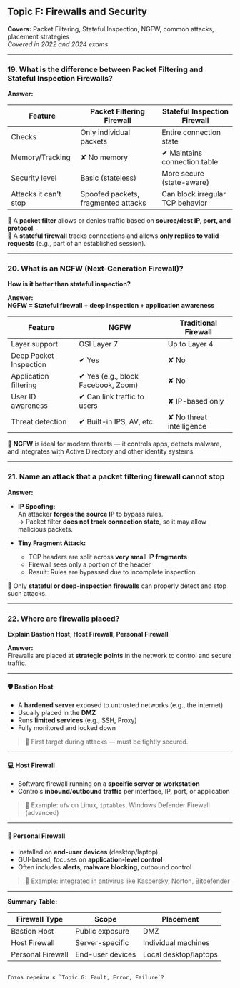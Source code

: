 ## Topic F: Firewalls and Security

**Covers:** Packet Filtering, Stateful Inspection, NGFW, common attacks, placement strategies  
_Covered in 2022 and 2024 exams_

---

### 19. What is the difference between Packet Filtering and Stateful Inspection Firewalls?

**Answer:**

| Feature                | Packet Filtering Firewall         | Stateful Inspection Firewall         |
|------------------------|-----------------------------------|--------------------------------------|
| Checks                 | Only individual packets           | Entire connection state              |
| Memory/Tracking        | ✘ No memory                       | ✔ Maintains connection table         |
| Security level         | Basic (stateless)                 | More secure (state-aware)            |
| Attacks it can't stop  | Spoofed packets, fragmented attacks | Can block irregular TCP behavior    |

📌 A **packet filter** allows or denies traffic based on **source/dest IP, port, and protocol**.  
📌 A **stateful firewall** tracks connections and allows **only replies to valid requests** (e.g., part of an established session).

---

### 20. What is an NGFW (Next-Generation Firewall)?  
**How is it better than stateful inspection?**

**Answer:**  
**NGFW = Stateful firewall + deep inspection + application awareness**

| Feature                   | NGFW                                    | Traditional Firewall            |
|---------------------------|------------------------------------------|----------------------------------|
| Layer support             | OSI Layer 7                              | Up to Layer 4                   |
| Deep Packet Inspection    | ✔ Yes                                    | ✘ No                            |
| Application filtering     | ✔ Yes (e.g., block Facebook, Zoom)       | ✘ No                            |
| User ID awareness         | ✔ Can link traffic to users              | ✘ IP-based only                |
| Threat detection          | ✔ Built-in IPS, AV, etc.                 | ✘ No threat intelligence       |

📌 **NGFW** is ideal for modern threats — it controls apps, detects malware, and integrates with Active Directory and other identity systems.

---

### 21. Name an attack that a packet filtering firewall cannot stop

**Answer:**  
- **IP Spoofing:**  
  An attacker **forges the source IP** to bypass rules.  
  → Packet filter **does not track connection state**, so it may allow malicious packets.

- **Tiny Fragment Attack:**  
  - TCP headers are split across **very small IP fragments**  
  - Firewall sees only a portion of the header  
  - Result: Rules are bypassed due to incomplete inspection

📌 Only **stateful or deep-inspection firewalls** can properly detect and stop such attacks.

---

### 22. Where are firewalls placed?  
**Explain Bastion Host, Host Firewall, Personal Firewall**

**Answer:**  
Firewalls are placed at **strategic points** in the network to control and secure traffic.

---

#### 🛡 Bastion Host
- A **hardened server** exposed to untrusted networks (e.g., the internet)  
- Usually placed in the **DMZ**  
- Runs **limited services** (e.g., SSH, Proxy)  
- Fully monitored and locked down

> 📌 First target during attacks — must be tightly secured.

---

#### 💻 Host Firewall
- Software firewall running on a **specific server or workstation**  
- Controls **inbound/outbound traffic** per interface, IP, port, or application

> 📌 Example: `ufw` on Linux, `iptables`, Windows Defender Firewall (advanced)

---

#### 👤 Personal Firewall
- Installed on **end-user devices** (desktop/laptop)  
- GUI-based, focuses on **application-level control**  
- Often includes **alerts, malware blocking**, outbound control

> 📌 Example: integrated in antivirus like Kaspersky, Norton, Bitdefender

---

**Summary Table:**

| Firewall Type     | Scope             | Placement               |
|-------------------|-------------------|--------------------------|
| Bastion Host      | Public exposure   | DMZ                      |
| Host Firewall     | Server-specific   | Individual machines      |
| Personal Firewall | End-user devices  | Local desktop/laptops    |
```

Готов перейти к `Topic G: Fault, Error, Failure`?
